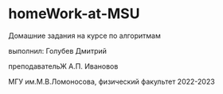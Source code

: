 # homeWork-at-MSU
Домашние задания на курсе по алгоритмам

выполнил: Голубев Дмитрий

преподавательЖ А.П. Ивановов

МГУ им.М.В.Ломоносова, физический факультет 2022-2023
